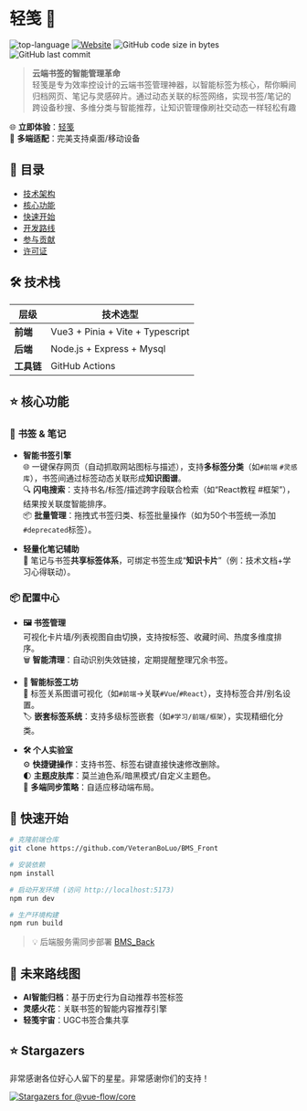 # 轻笺 🌊 

![top-language](https://img.shields.io/github/languages/top/VeteranBoLuo/BMS_Front)
[![Website](https://img.shields.io/website?up_message=online&url=https%3A%2F%2Fboluo66.top)](https://boluo66.top) 
![GitHub code size in bytes](https://img.shields.io/github/languages/code-size/VeteranBoLuo/BMS_Front)
![GitHub last commit](https://img.shields.io/github/last-commit/VeteranBoLuo/BMS_Front)

> **云端书签的智能管理革命**  
轻笺是专为效率控设计的云端书签管理神器，以智能标签为核心，帮你瞬间归档网页、笔记与灵感碎片。通过动态关联的标签网络，实现书签/笔记的跨设备秒搜、多维分类与智能推荐，让知识管理像刷社交动态一样轻松有趣


🌐 **立即体验**：[轻笺](https://boluo66.top/#/home)  
📱 **多端适配**：完美支持桌面/移动设备

## 📑 目录
- [技术架构](#-技术栈)  
- [核心功能](#⭐️-核心功能)  
- [快速开始](#🚀-快速开始)  
- [开发路线](#🛣-未来路线图)  
- [参与贡献](#🤝-参与贡献)  
- [许可证](#📜-许可证)

## 🛠️ 技术栈
| 层级       | 技术选型                          |
|------------|-----------------------------------|
| **前端**   | Vue3 + Pinia + Vite + Typescript |
| **后端**   | Node.js + Express + Mysql       |
| **工具链** | GitHub Actions     |


## ⭐️ 核心功能

### 🧲 __书签 & 笔记__
- **智能书签引擎**  
  🌐 一键保存网页（自动抓取网站图标与描述），支持**多标签分类**（如`#前端` `#灵感库`），书签间通过标签动态关联形成**知识图谱**。  
  🔍 **闪电搜索**：支持书名/标签/描述跨字段联合检索（如“React教程 #框架”），结果按关联度智能排序。  
  📦 **批量管理**：拖拽式书签归类、标签批量操作（如为50个书签统一添加`#deprecated`标签）。

- **轻量化笔记辅助**  
  📝 笔记与书签**共享标签体系**，可绑定书签生成“**知识卡片**”（例：技术文档+学习心得联动）。

### 📦 __配置中心__
- **🖼 书签管理**  
  可视化卡片墙/列表视图自由切换，支持按标签、收藏时间、热度多维度排序。  
  🗑️ **智能清理**：自动识别失效链接，定期提醒整理冗余书签。

- **🧭 智能标签工坊**  
  🔗 标签关系图谱可视化（如`#前端`→关联`#Vue`/`#React`），支持标签合并/别名设置。  
  🏷️ **嵌套标签系统**：支持多级标签嵌套（如`#学习/前端/框架`），实现精细化分类。

- **🛠 个人实验室**  
  ⚙️ **快捷键操作**：支持书签、标签右键直接快速修改删除。  
  🌓 **主题皮肤库**：莫兰迪色系/暗黑模式/自定义主题色。  
  📱 **多端同步策略**：自适应移动端布局。


## 🚀 快速开始
```bash
# 克隆前端仓库
git clone https://github.com/VeteranBoLuo/BMS_Front

# 安装依赖
npm install

# 启动开发环境 (访问 http://localhost:5173)
npm run dev

# 生产环境构建
npm run build
```
> 💡 后端服务需同步部署 [BMS_Back](https://github.com/VeteranBoLuo/BMS_Back)


## 🚀 未来路线图
- **AI智能归档**：基于历史行为自动推荐书签标签  
- **灵感火花**：关联书签的智能内容推荐引擎  
- **轻笺宇宙**：UGC书签合集共享

## ⭐ Stargazers

非常感谢各位好心人留下的星星。非常感谢你们的支持！

[![Stargazers for @vue-flow/core](https://reporoster.com/stars/VeteranBoLuo/BMS_Front)](https://github.com/VeteranBoLuo/BMS_Front/stargazers)
